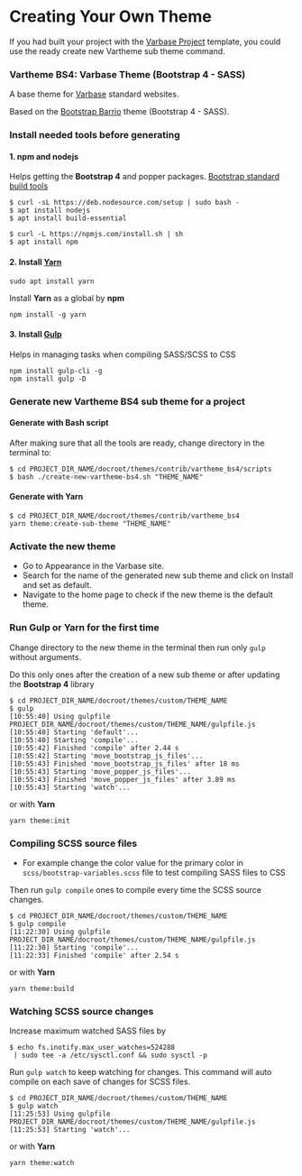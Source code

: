 # Creating Your Own Theme

If you had built your project with the [Varbase Project](https://github.com/Vardot/varbase-project) template, you could use the ready create new Vartheme sub theme command. 

### Vartheme BS4: Varbase Theme \(Bootstrap 4 - SASS\)

A base theme for [Varbase](https://www.drupal.org/project/varbase) standard websites.

Based on the [Bootstrap Barrio](https://www.drupal.org/project/bootstrap_barrio) theme \(Bootstrap 4 - SASS\).

### Install needed tools before generating

#### **1. npm** and **nodejs**

 Helps getting the **Bootstrap 4** and popper packages. [Bootstrap standard build tools](https://getbootstrap.com/docs/4.0/getting-started/build-tools/)

```text
$ curl -sL https://deb.nodesource.com/setup | sudo bash -
$ apt install nodejs
$ apt install build-essential

$ curl -L https://npmjs.com/install.sh | sh
$ apt install npm
```

#### 2. Install [Yarn](https://yarnpkg.com/getting-started)

```text
sudo apt install yarn
```

Install **Yarn** as a global by **npm**

```text
npm install -g yarn
```

#### **3. Install** [**Gulp**](https://gulpjs.com/)

Helps in managing tasks when compiling SASS/SCSS to CSS

```text
npm install gulp-cli -g
npm install gulp -D
```

### Generate new Vartheme BS4 sub theme for a project

#### Generate with Bash script

After making sure that all the tools are ready, change directory in the terminal to:

```text
$ cd PROJECT_DIR_NAME/docroot/themes/contrib/vartheme_bs4/scripts
$ bash ./create-new-vartheme-bs4.sh "THEME_NAME"
```

#### Generate with **Yarn**

```text
$ cd PROJECT_DIR_NAME/docroot/themes/contrib/vartheme_bs4
yarn theme:create-sub-theme "THEME_NAME"
```

### Activate the new theme

* Go to Appearance in the Varbase site.
* Search for the name of the generated new sub theme and click on Install and set as default.
* Navigate to the home page to check if the new theme is the default theme.

### Run Gulp or Yarn for the first time

Change directory to the new theme in the terminal then run only `gulp` without arguments.

Do this only ones after the creation of a new sub theme or after updating the **Bootstrap 4** library

```text
$ cd PROJECT_DIR_NAME/docroot/themes/custom/THEME_NAME
$ gulp
[10:55:40] Using gulpfile PROJECT_DIR_NAME/docroot/themes/custom/THEME_NAME/gulpfile.js
[10:55:40] Starting 'default'...
[10:55:40] Starting 'compile'...
[10:55:42] Finished 'compile' after 2.44 s
[10:55:42] Starting 'move_bootstrap_js_files'...
[10:55:43] Finished 'move_bootstrap_js_files' after 18 ms
[10:55:43] Starting 'move_popper_js_files'...
[10:55:43] Finished 'move_popper_js_files' after 3.89 ms
[10:55:43] Starting 'watch'...
```

or with **Yarn**

```text
yarn theme:init
```

### Compiling SCSS source files

* For example change the color value for the primary color in `scss/bootstrap-variables.scss`   file to test compiling SASS files to CSS

Then run `gulp compile` ones to compile every time the SCSS source changes.

```text
$ cd PROJECT_DIR_NAME/docroot/themes/custom/THEME_NAME
$ gulp compile
[11:22:30] Using gulpfile PROJECT_DIR_NAME/docroot/themes/custom/THEME_NAME/gulpfile.js
[11:22:30] Starting 'compile'...
[11:22:33] Finished 'compile' after 2.54 s
```

or with **Yarn**

```text
yarn theme:build
```

### Watching SCSS source changes

Increase maximum watched SASS files by

```text
$ echo fs.inotify.max_user_watches=524288
 | sudo tee -a /etc/sysctl.conf && sudo sysctl -p
```

Run `gulp watch` to keep watching for changes. This command will auto compile on each save of changes for SCSS files.

```text
$ cd PROJECT_DIR_NAME/docroot/themes/custom/THEME_NAME
$ gulp watch
[11:25:53] Using gulpfile PROJECT_DIR_NAME/docroot/themes/custom/THEME_NAME/gulpfile.js
[11:25:53] Starting 'watch'...
```

or with **Yarn**

```text
yarn theme:watch
```

